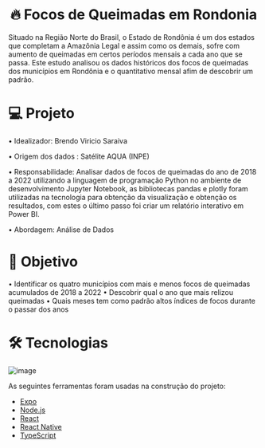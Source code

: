 <h1 align="center">🔥 Focos de Queimadas em Rondonia</h1>
Situado na Região Norte do Brasil, o Estado de Rondônia é um dos estados que completam a Amazônia Legal e assim como os demais, sofre com aumento de queimadas em certos períodos mensais a cada ano que se passa. Este estudo analisou os dados históricos dos focos de queimadas dos municípios em Rondônia e o quantitativo mensal afim de descobrir um padrão.

<h1 align="left">💻 Projeto</h1>
<p align="left">• Idealizador: Brendo Viricio Saraiva</p>
<p align="left">• Origem dos dados : Satélite AQUA (INPE)</p>
<p align="left">• Responsabilidade: Analisar dados de focos de queimadas do ano de 2018 a 2022 utilizando a linguagem de programação Python no ambiente de desenvolvimento Jupyter Notebook, as bibliotecas pandas e plotly foram utilizadas na tecnologia para obtenção da visualização e obtenção os resultados, com estes o último passo foi criar um relatório interativo em Power BI.</p>
<p align="left">• Abordagem: Análise de Dados</p>

<h1 align="left">🎯 Objetivo</h1>
• Identificar os quatro municípios com mais e menos focos de queimadas acumulados de 2018 a 2022
• Descobrir qual o ano que mais relizou queimadas
• Quais meses tem como padrão altos índices de focos durante o passar dos anos

# 🛠 Tecnologias
![image](https://github.com/Odnerb/Focos-de-Queimadas-em-Rondonia/assets/70730555/2c3d0061-6654-4fc5-9deb-cf942444549b)

As seguintes ferramentas foram usadas na construção do projeto:

- [Expo](https://expo.io/)
- [Node.js](https://nodejs.org/en/)
- [React](https://pt-br.reactjs.org/)
- [React Native](https://reactnative.dev/)
- [TypeScript](https://www.typescriptlang.org/)

